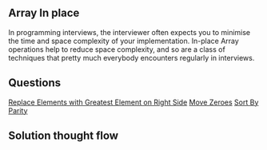## Array In place

In programming interviews, the interviewer often expects you to minimise the time and space complexity of your implementation. In-place Array operations help to reduce space complexity, and so are a class of techniques that pretty much everybody encounters regularly in interviews.

## Questions

[Replace Elements with Greatest Element on Right Side](../Solutions/replace_element_gretest_rhs.py)
[Move Zeroes](../Solutions/move_zeros.py)
[Sort By Parity](../Solutions/sort_by_parity.py)

## Solution thought flow
